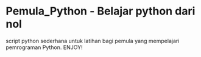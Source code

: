 # Pemula_Python - Belajar python dari nol
script python sederhana untuk latihan bagi pemula yang mempelajari pemrograman Python. ENJOY!
